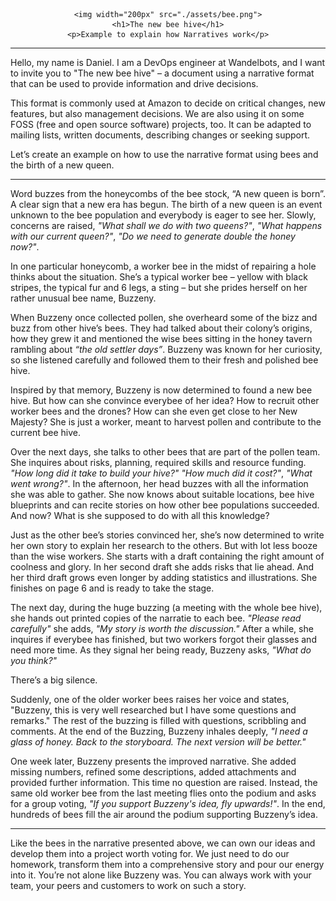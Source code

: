 <div style="margin: 0 auto; text-align: center; width: 100%;">

	<img width="200px" src="./assets/bee.png">
	<h1>The new bee hive</h1>
	<p>Example to explain how Narratives work</p>

</div>

---

Hello, my name is Daniel. I am a DevOps engineer at Wandelbots, and I want to
invite you to "The new bee hive" – a document using a narrative format that can
be used to provide information and drive decisions.

This format is commonly used at Amazon to decide on critical changes, new
features, but also management decisions. We are also using it on some FOSS
(free and open source software) projects, too. It can be adapted to mailing
lists, written documents, describing changes or seeking support.

Let’s create an example on how to use the narrative format using bees and the
birth of a new queen.

---

Word buzzes from the honeycombs of the bee stock, “A new queen is born”. A clear
sign that a new era has begun. The birth of a new queen is an event unknown to
the bee population and everybody is eager to see her. Slowly, concerns are
raised, *"What shall we do with two queens?"*, *"What happens with our current
queen?"*, *"Do we need to generate double the honey now?"*.

In one particular honeycomb, a worker bee in the midst of repairing a hole
thinks about the situation. She’s a typical worker bee – yellow with black
stripes, the typical fur and 6 legs, a sting – but she prides herself on her
rather unusual bee name, Buzzeny.

When Buzzeny once collected pollen, she overheard some of the bizz and buzz from
other hive’s bees. They had talked about their colony’s origins, how they grew
it and mentioned the wise bees sitting in the honey tavern rambling about *“the
old settler days”*. Buzzeny was known for her curiosity, so she listened
carefully and followed them to their fresh and polished bee hive.

Inspired by that memory, Buzzeny is now determined to found a new bee hive. But
how can she convince everybee of her idea? How to recruit other worker bees and
the drones? How can she even get close to her New Majesty? She is just a worker,
meant to harvest pollen and contribute to the current bee hive.

Over the next days, she talks to other bees that are part of the pollen team.
She inquires about risks, planning, required skills and resource funding. *"How
long did it take to build your hive?"* *"How much did it cost?"*, *"What went
wrong?"*. In the afternoon, her head buzzes with all the information she was
able to gather. She now knows about suitable locations, bee hive blueprints and
can recite stories on how other bee populations succeeded. And now? What is she
supposed to do with all this knowledge?

Just as the other bee’s stories convinced her, she’s now determined to write her
own story to explain her research to the others. But with lot less booze than
the wise workers. She starts with a draft containing the right amount of
coolness and glory. In her second draft she adds risks that lie ahead. And her
third draft grows even longer by adding statistics and illustrations. She
finishes on page 6 and is ready to take the stage.

The next day, during the huge buzzing (a meeting with the whole bee hive), she
hands out printed copies of the narratie to each bee. *"Please read carefully"*
she adds, *"My story is worth the discussion."* After a while, she inquires if
everybee has finished, but two workers forgot their glasses and need more time.
As they signal her being ready, Buzzeny asks, *"What do you think?"*

There’s a big silence.

Suddenly, one of the older worker bees raises her voice and states, "Buzzeny,
this is very well researched but I have some questions and remarks." The rest of
the buzzing is filled with questions, scribbling and comments. At the end of the
Buzzing, Buzzeny inhales deeply, *"I need a glass of honey. Back to the
storyboard. The next version will be better."*

One week later, Buzzeny presents the improved narrative. She added missing
numbers, refined some descriptions, added attachments and provided further
information. This time no question are raised. Instead, the same old worker bee
from the last meeting flies onto the podium and asks for a group voting, *"If
you support Buzzeny's idea, fly upwards!"*. In the end, hundreds of bees fill
the air around the podium supporting Buzzeny’s idea.

---

Like the bees in the narrative presented above, we can own our ideas and develop
them into a project worth voting for. We just need to do our homework, transform
them into a comprehensive story and pour our energy into it. You’re not alone
like Buzzeny was. You can always work with your team, your peers and customers
to work on such a story.
